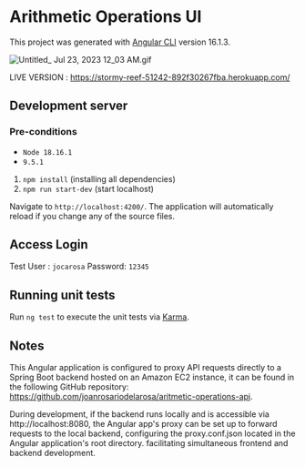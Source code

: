 # Arithmetic Operations UI
This project was generated with [Angular CLI](https://github.com/angular/angular-cli) version 16.1.3.

![Untitled_ Jul 23, 2023 12_03 AM.gif](..%2FUntitled_%20Jul%2023%2C%202023%2012_03%20AM.gif)

LIVE VERSION : https://stormy-reef-51242-892f30267fba.herokuapp.com/

## Development server

### Pre-conditions
* `Node 18.16.1`
* `9.5.1`

1. `npm install` (installing all dependencies)
2. `npm run start-dev` (start localhost)

Navigate to `http://localhost:4200/`. The application will automatically reload if you change any of the source files.

## Access Login

Test User : `jocarosa`
Password: `12345`

## Running unit tests

Run `ng test` to execute the unit tests via [Karma](https://karma-runner.github.io).


## Notes

This Angular application is configured to proxy API requests directly to a Spring Boot backend hosted on an Amazon EC2 instance,
it can be found in the following GitHub repository: https://github.com/joanrosariodelarosa/aritmetic-operations-api.

During development, if the backend runs locally and is accessible via http://localhost:8080, 
the Angular app's proxy can be set up to forward requests to the local backend,  configuring the proxy.conf.json located in the Angular application's root directory.
facilitating simultaneous frontend and backend development.
